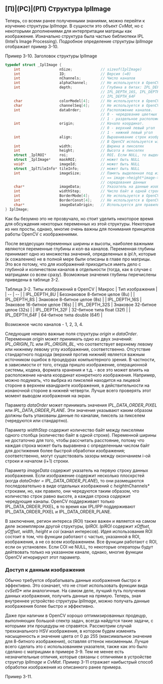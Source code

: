 ## [П)|(РС)|(РП) Структура IplImage

Теперь, со всеми ранее полученными знаниями, можно перейти к изучению структуры *IplImage*. В сущности это объект *CvMat*, но с некоторыми дополнениями для интерпритации матрицы как изображение. Изначально структура была частью библиотеки IPL (Intel’s Image
Processing). Подробное определение структуры *IplImage* отображает пример 3-10.

Пример 3-10. Заголовок структуры IplImage
```cpp
typedef struct _IplImage {
	int                  nSize;				// sizeof(IplImage)
	int                  ID;				// Версия (=0)
	int                  nChannels;			// Число каналов
	int                  alphaChannel;		// Не используется в OpenCV
	int                  depth; 			// Глубина в битах: IPL_DEPTH_8U, IPL_DEPTH_8S, 
											// IPL_DEPTH_16S, IPL_DEPTH_32S, IPL_DEPTH_32F и 
											// IPL_DEPTH_64F
	char                 colorModel[4];		// Не используется в OpenCV
	char                 channelSeq[4];		// Не используется в OpenCV
	int                  dataOrder;			// Расположение каналов. 
											// 0 - чередование цветных каналов 
											// 1 - раздельное расположение цветных каналов
	int                  origin;			// Начало координат. 
											// 0 - верхний левый угол
											// 1 - нижний левый угол
	int                  align;				// Выравнивание строк изображения (4 или 8) 
											// В OpenCV используется widthStep
	int                  width;				// Ширина в пикселях
	int                  height;			// Высота в пикселях
	struct _IplROI*      roi;				// ROI. Если NULL, то выделяется все изображение
	struct _IplImage*    maskROI;			// может быть NULL
	void*                imageId;			// может быть NULL
	struct _IplTileInfo* tileInfo;			// может быть NULL
	int                  imageSize;			// Память выделенная под изображение в байтах
											// == image->height*image->widthStep в случае 
											// середования данных
	char*                imageData;			// Указатель на данные изображения
	int                  widthStep;			// Число байт в одной строке изображения
	int                  BorderMode[4];		// Не используется в OpenCV
	int                  BorderConst[4];	// Не используется в OpenCV
	char*                imageDataOrigin;	// Используется для правильного освобождения памяти
} IplImage;
```

Как бы безумно это не прозвучало, но стоит уделить некоторое время для обсуждения некоторых переменных из этой структуры. Некоторые из них просты, однако, многие  очень важны для понимания принципов работы OpenCV с изображениями. 

После вездесущих переменных ширины и высоты, наиболее важными являются переменные глубины и кол-ва каналов. Переменная глубины принимает одно из множества значений, определенных в *ipl.h*, которые (к сожалению) не в полной мере были описаны в главе про матрицы. Это все потому, что для изображений приходиться иметь дело с глубиной и количеством каналов в отдельности (тогда, как в случае с матрицами со всем сразу). Возможные значения глубины перечислены приведены в таблице 3-2.

Таблица 3-2. Типы изображений в OpenCV
| Макрос | Тип изображения |
| -- | -- |
| IPL_DEPTH_8U | Беззнаковое 8-битное целое (8u) |
| IPL_DEPTH_8S | Знаковое 8-битное целое (8s) |
| IPL_DEPTH_16S | Знаковое 16-битное целое (16s) |
| IPL_DEPTH_32S | Знаковое 32-битное целое (32s) |
| IPL_DEPTH_32F | 32-битное типа float (32f) |
| IPL_DEPTH_64F | 64-битное типа double (64f) |

Возможное число каналов - 1, 2, 3, 4.

Следующие немало важные поля структуры *origin* и *dataOrder*. Переменная *origin* может принимать одно из двух значений: *IPL_ORIGIN_TL* или *IPL_ORIGIN_BL*, что соответствует верхнему левому или нижнему левому углу изображения, соответственно. Отсутствие стандартного подхода (верхний против нижний) является важным источником ошибок в процедурах компьютерного зрения. В частности, в зависимости от того, откуда пришло изображение, операционной системы, кодека, формата хранения и т.д. - все это может влиять на расположение начала координат конкретного изображения. Например, можно подумать, что выбрка из пикселей находится на лицевой стороне в верхнем квандранте изображения, в действительности на изнаночной стороне в нижней четверти. Лучше всего проверять этот момент выводом изображения на экран.

Параметр *dataOrder* может принимать значения *IPL_DATA_ORDER_PIXEL* или *IPL_DATA_ORDER_PLANE*. Эти значения указывают каким образом должны быть упакованы данные по каналам, пиксель за пикселем (чередуются или стандартно).

Параметр *widthStep* содержит количество байт между пикселями одного столбца (количество байт в одной строке). Переменной ширины не достаточно для того, чтобы рассчитать расстояние, потому что каждая строка может быть выравнена с определенным числом байт для достижения более быстрой обработки изображения; соответственно, могут существовать зазоры между окончанием i-ой строки и началом (i+1) строки. 

Параметр *imageData* содержит указатель на первую строку данных изображения. Если изображение содержит несколько плоскрстей (когда *dataOrder = IPL_DATA_ORDER_PLANE*), то они размещаются последовательно в виде отдельных изображений с *height*nChannels* строками, но, как правило, они чередуются таким образом, что количество строк равно высоте, а каждая строка содержит чередующие каналы. OpenCV поддерживает только IPL_DATA_ORDER_PIXEL, в то время как IPL/IPP поддерживают IPL_DATA_ORDER_PIXEL и IPL_DATA_ORDER_PLANE.

В заключение, регион интереса (ROI) также важен и является на самом деле экземпляром другой структуры, *IplROI*. *IplROI* содержит *xOffset*, *yOffset*, *width*, *height* и *coi* (канал интересов). Идея использования ROI состоит в том, что функции работают с частью, указанной в ROI, изображения, а не со всем изображением. Все функции работают с ROI, если он установлен. Если COI не NULL, то некоторые операторы будут дейтвовать только на указанном канале, однако, многие функции OpenCV игнорируют этот параметр.

### Доступ к данным изображения

Обычно требуется обрабатывать данные изображения быстро и эффективно. Это означает, что не стоит использовать функции вида *cvSet*D* или аналогичные. На самом деле, лучший путь получения данных изображения, получить данные на прямую. Теперь, зная внутреннее устройство структуры *IplImage*, можно получать данные изображения более быстро и эффективно.

Даже при наличии в OpenCV хорошо оптимизированных продецур, выполняющих большой спектр задач, всегда найдутся такие задачи, с которыми эти процедуры не справятся. Рассмотрим случай трехканального HSV изображения, в котором будем изменять насыщенность и значение цвета от 0 до 255 (максимальное значение для 8-битного изображения), оставляя оттенок неизменным. Лучше всего сделать это с использованием указателя, также как это было сделано с матрицами в примере 3-9. Тем не менее есть незначительные отличия, которые связаны с отличиями в устройстве структур *IplImage* и *CvMat*. Пример 3-11 отражает наибыстрый способ обработки изображения из описанного ранее примера.

Пример 3-11. 